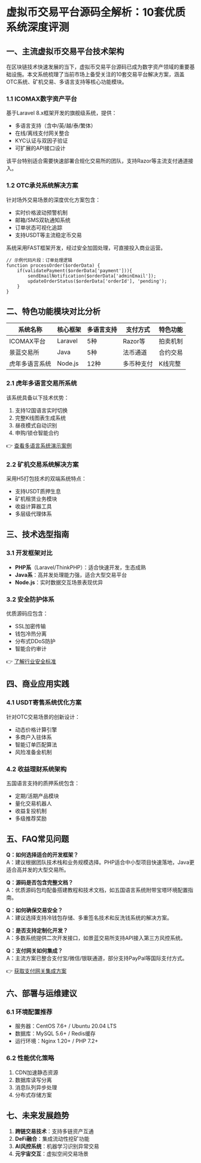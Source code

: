 # 虚拟币交易平台源码全解析：10套优质系统深度评测

## 一、主流虚拟币交易平台技术架构

在区块链技术快速发展的当下，虚拟币交易平台源码已成为数字资产领域的重要基础设施。本文系统梳理了当前市场上备受关注的10套交易平台解决方案，涵盖OTC系统、矿机交易、多语言支持等核心功能模块。

### 1.1 ICOMAX数字资产平台
基于Laravel 8.x框架开发的旗舰级系统，提供：
- 多语言支持（含中/英/越/泰/繁体）
- 在线/离线支付网关整合
- KYC认证与双因子验证
- 可扩展的API接口设计

该平台特别适合需要快速部署合规化交易所的团队，支持Razor等主流支付通道接入。

### 1.2 OTC承兑系统解决方案
针对场外交易场景的深度优化方案包含：
- 实时价格波动预警机制
- 邮箱/SMS双轨通知系统
- 订单状态可视化追踪
- 支持USDT等主流稳定币交易

系统采用FAST框架开发，经过安全加固处理，可直接投入商业运营。

```
// 示例代码片段：订单处理逻辑
function processOrder($orderData) {
    if(validatePayment($orderData['payment'])){
        sendEmailNotification($orderData['adminEmail']);
        updateOrderStatus($orderData['orderId'], 'pending');
    }
}
```

## 二、特色功能模块对比分析

| 系统名称            | 核心框架   | 多语言支持 | 支付方式       | 特色功能             |
|---------------------|------------|------------|----------------|----------------------|
| ICOMAX平台          | Laravel    | 5种        | Razor等        | 拍卖机制             |
| 景蓝交易所          | Java       | 5种        | 法币通道       | 合约交易             |
| 虎年多语言系统      | Node.js    | 12种       | 多币种支付     | K线完整              |

### 2.1 虎年多语言交易所系统
该系统具备以下技术优势：
1. 支持12国语言实时切换
2. 完整K线图表生成系统
3. 昼夜模式自动识别
4. 申购/锁仓智能合约

👉 [查看多语言系统演示案例](https://bit.ly/okx_welcome)

### 2.2 矿机交易系统解决方案
采用H5打包技术的双端系统特点：
- 支持USDT质押生息
- 矿机租赁业务模块
- 收益计算器工具
- 多层级代理体系

## 三、技术选型指南

### 3.1 开发框架对比
- **PHP系**（Laravel/ThinkPHP）：适合快速开发，生态成熟
- **Java系**：高并发处理能力强，适合大型交易平台
- **Node.js**：实时数据交互场景表现优异

### 3.2 安全防护体系
优质源码应包含：
- SSL加密传输
- 钱包冷热分离
- 分布式DDoS防护
- 智能合约审计

👉 [了解行业安全标准](https://bit.ly/okx_welcome)

## 四、商业应用实践

### 4.1 USDT寄售系统优化方案
针对OTC交易场景的创新设计：
- 动态价格计算引擎
- 多商户入驻体系
- 智能订单匹配算法
- 风险准备金机制

### 4.2 收益理财系统架构
五国语言支持的质押系统包含：
- 定期/活期产品模块
- 量化交易机器人
- 收益复投机制
- 多级推荐奖励

## 五、FAQ常见问题

**Q：如何选择适合的开发框架？**  
A：建议根据团队技术栈和业务规模选择。PHP适合中小型项目快速落地，Java更适合高并发的大型交易所。

**Q：源码是否包含完整文档？**  
A：优质源码包均配备搭建教程和技术文档，如五国语言系统附带宝塔环境配置指南。

**Q：如何确保交易安全？**  
A：建议选择支持冷钱包存储、多重签名技术和反洗钱系统的解决方案。

**Q：是否支持定制化开发？**  
A：多数系统提供二次开发接口，如景蓝交易所支持API接入第三方风控系统。

**Q：支付网关如何集成？**  
A：主流方案已整合支付宝/微信/银联通道，部分支持PayPal等国际支付方式。

👉 [获取支付网关集成方案](https://bit.ly/okx_welcome)

## 六、部署与运维建议

### 6.1 环境配置推荐
- 服务器：CentOS 7.6+ / Ubuntu 20.04 LTS
- 数据库：MySQL 5.6+ / Redis缓存
- 运行环境：Nginx 1.20+ / PHP 7.2+

### 6.2 性能优化策略
1. CDN加速静态资源
2. 数据库读写分离
3. 消息队列异步处理
4. 分布式存储方案

## 七、未来发展趋势

1. **跨链交易技术**：支持多链资产互通
2. **DeFi融合**：集成流动性挖矿功能
3. **AI风控系统**：机器学习识别异常交易
4. **元宇宙交互**：虚拟空间交易场景
